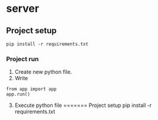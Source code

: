 
# server

## Project setup
```
pip install -r requirements.txt
```
### Project run
1) Create new python file.
2) Write
```
from app import app
app.run()
```
3) Execute python file
=======
Project setup
pip install -r requirements.txt
